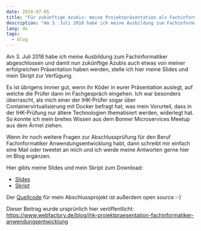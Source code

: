 ```yaml
---
date: 2018-07-05
title: "Für zukünftige Azubis: meine Projektpräsentation als Fachinformatiker bei der IHK Abschlussprüfung"
description: "Am 3. Juli 2018 habe ich meine Ausbildung zum Fachinformatiker abgeschlossen und damit nun zukünftige Azubis auch etwas von meiner erfolgreichen Präsentation haben werden, stelle ich hier meine Slides und mein Skript zur Verfügung."
lang: de
tags:
  - blog
---
```


Am 3. Juli 2018 habe ich meine Ausbildung zum Fachinformatiker abgeschlossen und damit nun zukünftige Azubis auch etwas von meiner erfolgreichen Präsentation haben werden, stelle ich hier meine Slides und mein Skript zur Verfügung.

Es ist übrigens immer gut, wenn ihr Köder in eurer Präsentation auslegt, auf welche die Prüfer dann im Fachgespräch eingehen. Ich war besonders überrascht, als mich einer der IHK-Prüfer sogar über Containervirtualisierung mit Docker befragt hat, was mein Vorurteil, dass in der IHK-Prüfung nur ältere Technologien thematisiert werden, widerlegt hat. So konnte ich mein breites Wissen aus dem Bonner Microservices Meetup aus dem Ärmel ziehen.

Wenn ihr noch weitere Fragen zur Abschlussprüfung für den Beruf Fachinformatiker Anwendungsentwicklung habt, dann schreibt mir einfach eine Mail oder tweetet an mich und ich werde meine Antworten gerne hier im Blog ergänzen.

Hier gibts meine Slides und mein Skript zum Download:

* [Slides](https://www.xkons.de/baton_preasentation.pdf)
* [Skript](https://www.xkons.de/baton_projektpraesentation_skript.pdf)

Der [Quellcode](https://github.com/webfactory/baton) für mein Abschlussprojekt ist außerdem open source :-)

Dieser Beitrag wurde ursprünlich hier veröffentlicht: https://www.webfactory.de/blog/ihk-projektpraesentation-fachinformatiker-anwendungsentwicklung